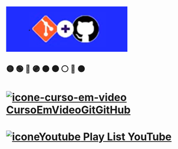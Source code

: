 ![imagem](Git%20&%20GitHub.png)
## 🟡 🟢 🔵 🟣 🟤 ⚫ ⚪ 🔴 🟠
# [![icone-curso-em-video](curso%20em%20video.ico) CursoEmVideoGitGitHub](https://humbertoeliasoares01.github.io/CursoEmVideoGitGitHub/)
# [![iconeYoutube](YouTube.ico) Play List YouTube](https://www.youtube.com/playlist?list=PLHz_AreHm4dm7ZULPAmadvNhH6vk9oNZA)
